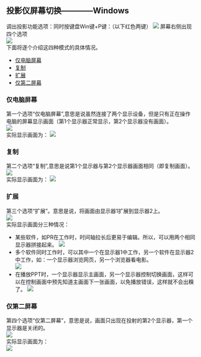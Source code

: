 ## 投影仪屏幕切换————Windows
  调出投影功能选项：同时按键盘Win键+P键：（以下红色两键）
  ![](../images/chapter4_1.png) 
  屏幕右侧出现四个选项  
  ![](../images/chapter4_2.png)   
  下面将逐个介绍这四种模式的具体情况。  
  - [仅电脑屏幕](###仅电脑屏幕)
  - [复制](###复制)
  - [扩展](###扩展)
  - [仅第二屏幕](###仅第二屏幕)   
  
### 仅电脑屏幕
第一个选项“仅电脑屏幕”,意思是说虽然连接了两个显示设备，但是只有正在操作电脑的屏幕显示画面（第1个显示器正常显示，第2个显示器没有画面）。  
![](../images/chapter4_3.png)     
实际显示画面为：
![](../images/chapter4_4.png)    

### 复制
第二个选项“复制”,意思是说第1个显示器与第2个显示器画面相同（即复制画面）。  
![](../images/chapter4_5.png)      
实际显示画面为：
![](../images/chapter4_6.png)    

### 扩展
第三个选项“扩展”。意思是说，将画面由显示器1扩展到显示器2上。  
![](../images/chapter4_7.png)   
实际显示画面分三种情况：
- 某些软件，如PR在工作时，时间轴拉长后更易于编辑。所以，可以用两个相同显示器拼接起来。
![](../images/chapter4_8.png)    
- 多个软件同时工作时，可以其中一个在显示器1中工作，另一个软件在显示器2中工作，如：一个显示器浏览网页，另一个浏览器看电影。  
![](../images/chapter4_9.png)    
- 在播放PPT时，一个显示器显示主画面，另一个显示器控制切换画面，这样可以在控制画面中预先知道主画面下一张画面，以免播放错误，这样就不会出糗了。
![](../images/chapter4_10.png)    

### 仅第二屏幕
第四个选项“仅第二屏幕”，意思是说，画面只出现在投射的第2个显示器，第一个显示器是关闭的。    
![](../images/chapter4_11.png)  
实际显示画面为：  
![](../images/chapter4_12.png)  
